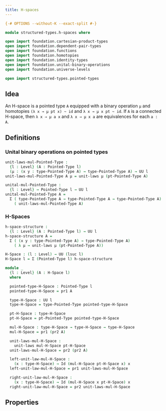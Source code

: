 ```yaml
---
title: H-spaces
---
```


```agda
{-# OPTIONS --without-K --exact-split #-}

module structured-types.h-spaces where

open import foundation.cartesian-product-types
open import foundation.dependent-pair-types
open import foundation.functions
open import foundation.homotopies
open import foundation.identity-types
open import foundation.unital-binary-operations
open import foundation.universe-levels

open import structured-types.pointed-types
```

## Idea

An H-space is a pointed type `A` equipped with a binary operation `μ` and homotopies `(λ x → μ pt x) ~ id` and `λ x → μ x pt ~ id`. If `A` is a connected H-space, then `λ x → μ a x` and `λ x → μ x a` are equivalences for each `a : A`.

## Definitions

### Unital binary operations on pointed types

```agda
unit-laws-mul-Pointed-Type :
  {l : Level} (A : Pointed-Type l)
  (μ : (x y : type-Pointed-Type A) → type-Pointed-Type A) → UU l
unit-laws-mul-Pointed-Type A μ = unit-laws μ (pt-Pointed-Type A)

unital-mul-Pointed-Type :
  {l : Level} → Pointed-Type l → UU l
unital-mul-Pointed-Type A =
  Σ ( type-Pointed-Type A → type-Pointed-Type A → type-Pointed-Type A)
    ( unit-laws-mul-Pointed-Type A)
```

### H-Spaces

```agda
h-space-structure :
  {l : Level} (A : Pointed-Type l) → UU l
h-space-structure A =
  Σ ( (x y : type-Pointed-Type A) → type-Pointed-Type A)
    ( λ μ → unit-laws μ (pt-Pointed-Type A))

H-Space : (l : Level) → UU (lsuc l)
H-Space l = Σ (Pointed-Type l) h-space-structure

module _
  {l : Level} (A : H-Space l)
  where

  pointed-type-H-Space : Pointed-Type l
  pointed-type-H-Space = pr1 A

  type-H-Space : UU l
  type-H-Space = type-Pointed-Type pointed-type-H-Space

  pt-H-Space : type-H-Space
  pt-H-Space = pt-Pointed-Type pointed-type-H-Space

  mul-H-Space : type-H-Space → type-H-Space → type-H-Space
  mul-H-Space = pr1 (pr2 A)

  unit-laws-mul-H-Space :
    unit-laws mul-H-Space pt-H-Space
  unit-laws-mul-H-Space = pr2 (pr2 A)

  left-unit-law-mul-H-Space :
    (x : type-H-Space) → Id (mul-H-Space pt-H-Space x) x
  left-unit-law-mul-H-Space = pr1 unit-laws-mul-H-Space

  right-unit-law-mul-H-Space :
    (x : type-H-Space) → Id (mul-H-Space x pt-H-Space) x
  right-unit-law-mul-H-Space = pr2 unit-laws-mul-H-Space
```

## Properties
